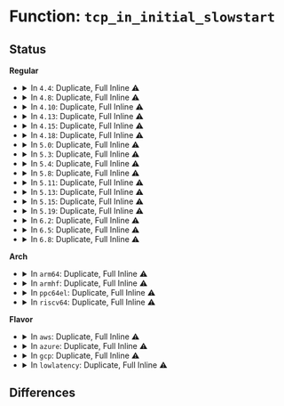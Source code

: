 # Function: <code>tcp_in_initial_slowstart</code>

## Status
<b>Regular</b>
<ul>
<li>
<details>
<summary>In <code>4.4</code>: Duplicate, Full Inline ⚠️</summary>

**Collision:** Static Duplication

**Inline:** Full

**Transformation:** False

**Instances:**

```
In net/ipv4/tcp_input.c (0)
Location: include/net/tcp.h:1009
Inline: True
```
```
In net/ipv4/tcp_timer.c (0)
Location: include/net/tcp.h:1009
Inline: True
```
```
In net/ipv4/tcp_ipv4.c (ffffffff8177b46c)
Location: include/net/tcp.h:1009
Inline: True
Inline callers:
  - net/ipv4/tcp_ipv4.c:tcp4_seq_show
```
```
In net/ipv4/tcp_metrics.c (ffffffff8178201c)
Location: include/net/tcp.h:1009
Inline: True
Inline callers:
  - net/ipv4/tcp_metrics.c:tcp_update_metrics
```
```
In net/ipv6/tcp_ipv6.c (ffffffff817ef4da)
Location: include/net/tcp.h:1009
Inline: True
Inline callers:
  - net/ipv6/tcp_ipv6.c:tcp6_seq_show
```
</details>
</li>
<li>
<details>
<summary>In <code>4.8</code>: Duplicate, Full Inline ⚠️</summary>

**Collision:** Static Duplication

**Inline:** Full

**Transformation:** False

**Instances:**

```
In net/ipv4/tcp_input.c (0)
Location: include/net/tcp.h:1028
Inline: True
```
```
In net/ipv4/tcp_timer.c (0)
Location: include/net/tcp.h:1028
Inline: True
```
```
In net/ipv4/tcp_ipv4.c (ffffffff817e8cdc)
Location: include/net/tcp.h:1028
Inline: True
Inline callers:
  - net/ipv4/tcp_ipv4.c:tcp4_seq_show
```
```
In net/ipv4/tcp_metrics.c (ffffffff817ef4f2)
Location: include/net/tcp.h:1028
Inline: True
Inline callers:
  - net/ipv4/tcp_metrics.c:tcp_update_metrics
```
```
In net/ipv6/tcp_ipv6.c (ffffffff8185e0c2)
Location: include/net/tcp.h:1028
Inline: True
Inline callers:
  - net/ipv6/tcp_ipv6.c:tcp6_seq_show
```
</details>
</li>
<li>
<details>
<summary>In <code>4.10</code>: Duplicate, Full Inline ⚠️</summary>

**Collision:** Static Duplication

**Inline:** Full

**Transformation:** False

**Instances:**

```
In net/ipv4/tcp_input.c (0)
Location: include/net/tcp.h:1083
Inline: True
```
```
In net/ipv4/tcp_timer.c (0)
Location: include/net/tcp.h:1083
Inline: True
```
```
In net/ipv4/tcp_ipv4.c (ffffffff81818ec9)
Location: include/net/tcp.h:1083
Inline: True
Inline callers:
  - net/ipv4/tcp_ipv4.c:tcp4_seq_show
```
```
In net/ipv4/tcp_metrics.c (ffffffff8181fd42)
Location: include/net/tcp.h:1083
Inline: True
Inline callers:
  - net/ipv4/tcp_metrics.c:tcp_update_metrics
```
```
In net/ipv6/tcp_ipv6.c (ffffffff818901ff)
Location: include/net/tcp.h:1083
Inline: True
Inline callers:
  - net/ipv6/tcp_ipv6.c:tcp6_seq_show
```
</details>
</li>
<li>
<details>
<summary>In <code>4.13</code>: Duplicate, Full Inline ⚠️</summary>

**Collision:** Static Duplication

**Inline:** Full

**Transformation:** False

**Instances:**

```
In net/ipv4/tcp_timer.c (0)
Location: include/net/tcp.h:1118
Inline: True
```
```
In net/ipv4/tcp_ipv4.c (ffffffff8183966b)
Location: include/net/tcp.h:1118
Inline: True
Inline callers:
  - net/ipv4/tcp_ipv4.c:tcp4_seq_show
```
```
In net/ipv4/tcp_metrics.c (ffffffff818404b3)
Location: include/net/tcp.h:1118
Inline: True
Inline callers:
  - net/ipv4/tcp_metrics.c:tcp_update_metrics
```
```
In net/ipv6/tcp_ipv6.c (ffffffff818b67c1)
Location: include/net/tcp.h:1118
Inline: True
Inline callers:
  - net/ipv6/tcp_ipv6.c:tcp6_seq_show
```
</details>
</li>
<li>
<details>
<summary>In <code>4.15</code>: Duplicate, Full Inline ⚠️</summary>

**Collision:** Static Duplication

**Inline:** Full

**Transformation:** False

**Instances:**

```
In net/ipv4/tcp_timer.c (0)
Location: include/net/tcp.h:1109
Inline: True
```
```
In net/ipv4/tcp_ipv4.c (ffffffff818b8dfb)
Location: include/net/tcp.h:1109
Inline: True
Inline callers:
  - net/ipv4/tcp_ipv4.c:tcp4_seq_show
```
```
In net/ipv4/tcp_metrics.c (ffffffff818bfc45)
Location: include/net/tcp.h:1109
Inline: True
Inline callers:
  - net/ipv4/tcp_metrics.c:tcp_update_metrics
```
```
In net/ipv6/tcp_ipv6.c (ffffffff819395f1)
Location: include/net/tcp.h:1109
Inline: True
Inline callers:
  - net/ipv6/tcp_ipv6.c:tcp6_seq_show
```
</details>
</li>
<li>
<details>
<summary>In <code>4.18</code>: Duplicate, Full Inline ⚠️</summary>

**Collision:** Static Duplication

**Inline:** Full

**Transformation:** False

**Instances:**

```
In net/ipv4/tcp_timer.c (ffffffff8190d452)
Location: include/net/tcp.h:1126
Inline: True
Inline callers:
  - net/ipv4/tcp_timer.c:tcp_retransmit_timer
```
```
In net/ipv4/tcp_ipv4.c (ffffffff8190e211)
Location: include/net/tcp.h:1126
Inline: True
Inline callers:
  - net/ipv4/tcp_ipv4.c:tcp4_seq_show
```
```
In net/ipv4/tcp_metrics.c (ffffffff81915806)
Location: include/net/tcp.h:1126
Inline: True
Inline callers:
  - net/ipv4/tcp_metrics.c:tcp_update_metrics
```
```
In net/ipv6/tcp_ipv6.c (ffffffff819918bb)
Location: include/net/tcp.h:1126
Inline: True
Inline callers:
  - net/ipv6/tcp_ipv6.c:tcp6_seq_show
```
</details>
</li>
<li>
<details>
<summary>In <code>5.0</code>: Duplicate, Full Inline ⚠️</summary>

**Collision:** Static Duplication

**Inline:** Full

**Transformation:** False

**Instances:**

```
In net/ipv4/tcp_timer.c (ffffffff8193b838)
Location: include/net/tcp.h:1166
Inline: True
Inline callers:
  - net/ipv4/tcp_timer.c:tcp_retransmit_timer
```
```
In net/ipv4/tcp_ipv4.c (ffffffff8193c601)
Location: include/net/tcp.h:1166
Inline: True
Inline callers:
  - net/ipv4/tcp_ipv4.c:tcp4_seq_show
```
```
In net/ipv4/tcp_metrics.c (ffffffff81943fb6)
Location: include/net/tcp.h:1166
Inline: True
Inline callers:
  - net/ipv4/tcp_metrics.c:tcp_update_metrics
```
```
In net/ipv6/tcp_ipv6.c (ffffffff819c80fb)
Location: include/net/tcp.h:1166
Inline: True
Inline callers:
  - net/ipv6/tcp_ipv6.c:tcp6_seq_show
```
</details>
</li>
<li>
<details>
<summary>In <code>5.3</code>: Duplicate, Full Inline ⚠️</summary>

**Collision:** Static Duplication

**Inline:** Full

**Transformation:** False

**Instances:**

```
In net/ipv4/tcp_timer.c (ffffffff8199fbf3)
Location: include/net/tcp.h:1168
Inline: True
Inline callers:
  - net/ipv4/tcp_timer.c:tcp_retransmit_timer
```
```
In net/ipv4/tcp_ipv4.c (ffffffff819a0a42)
Location: include/net/tcp.h:1168
Inline: True
Inline callers:
  - net/ipv4/tcp_ipv4.c:tcp4_seq_show
```
```
In net/ipv4/tcp_metrics.c (ffffffff819a859f)
Location: include/net/tcp.h:1168
Inline: True
Inline callers:
  - net/ipv4/tcp_metrics.c:tcp_update_metrics
```
```
In net/ipv6/tcp_ipv6.c (ffffffff81a36b8d)
Location: include/net/tcp.h:1168
Inline: True
Inline callers:
  - net/ipv6/tcp_ipv6.c:tcp6_seq_show
```
</details>
</li>
<li>
<details>
<summary>In <code>5.4</code>: Duplicate, Full Inline ⚠️</summary>

**Collision:** Static Duplication

**Inline:** Full

**Transformation:** False

**Instances:**

```
In net/ipv4/tcp_timer.c (ffffffff819d67ca)
Location: include/net/tcp.h:1189
Inline: True
Inline callers:
  - net/ipv4/tcp_timer.c:tcp_retransmit_timer
```
```
In net/ipv4/tcp_ipv4.c (ffffffff819d7610)
Location: include/net/tcp.h:1189
Inline: True
Inline callers:
  - net/ipv4/tcp_ipv4.c:tcp4_seq_show
```
```
In net/ipv4/tcp_metrics.c (ffffffff819df26f)
Location: include/net/tcp.h:1189
Inline: True
Inline callers:
  - net/ipv4/tcp_metrics.c:tcp_update_metrics
```
```
In net/ipv6/tcp_ipv6.c (ffffffff81a6d73f)
Location: include/net/tcp.h:1189
Inline: True
Inline callers:
  - net/ipv6/tcp_ipv6.c:tcp6_seq_show
```
</details>
</li>
<li>
<details>
<summary>In <code>5.8</code>: Duplicate, Full Inline ⚠️</summary>

**Collision:** Static Duplication

**Inline:** Full

**Transformation:** False

**Instances:**

```
In net/ipv4/tcp_timer.c (ffffffff81ac3403)
Location: include/net/tcp.h:1209
Inline: True
Inline callers:
  - net/ipv4/tcp_timer.c:tcp_retransmit_timer
```
```
In net/ipv4/tcp_ipv4.c (ffffffff81ac45cd)
Location: include/net/tcp.h:1209
Inline: True
Inline callers:
  - net/ipv4/tcp_ipv4.c:get_tcp4_sock
```
```
In net/ipv4/tcp_metrics.c (ffffffff81acc7f2)
Location: include/net/tcp.h:1209
Inline: True
Inline callers:
  - net/ipv4/tcp_metrics.c:tcp_update_metrics
```
```
In net/ipv6/tcp_ipv6.c (ffffffff81b66d79)
Location: include/net/tcp.h:1209
Inline: True
Inline callers:
  - net/ipv6/tcp_ipv6.c:get_tcp6_sock
```
</details>
</li>
<li>
<details>
<summary>In <code>5.11</code>: Duplicate, Full Inline ⚠️</summary>

**Collision:** Static Duplication

**Inline:** Full

**Transformation:** False

**Instances:**

```
In net/ipv4/tcp_timer.c (ffffffff81acee78)
Location: include/net/tcp.h:1214
Inline: True
Inline callers:
  - net/ipv4/tcp_timer.c:tcp_retransmit_timer
```
```
In net/ipv4/tcp_ipv4.c (ffffffff81acff0d)
Location: include/net/tcp.h:1214
Inline: True
Inline callers:
  - net/ipv4/tcp_ipv4.c:get_tcp4_sock
```
```
In net/ipv4/tcp_metrics.c (ffffffff81ad87c2)
Location: include/net/tcp.h:1214
Inline: True
Inline callers:
  - net/ipv4/tcp_metrics.c:tcp_update_metrics
```
```
In net/ipv6/tcp_ipv6.c (ffffffff81b752d9)
Location: include/net/tcp.h:1214
Inline: True
Inline callers:
  - net/ipv6/tcp_ipv6.c:get_tcp6_sock
```
</details>
</li>
<li>
<details>
<summary>In <code>5.13</code>: Duplicate, Full Inline ⚠️</summary>

**Collision:** Static Duplication

**Inline:** Full

**Transformation:** False

**Instances:**

```
In net/ipv4/tcp_timer.c (ffffffff81ab9fe1)
Location: include/net/tcp.h:1206
Inline: True
Inline callers:
  - net/ipv4/tcp_timer.c:tcp_retransmit_timer
```
```
In net/ipv4/tcp_ipv4.c (ffffffff81abaf6d)
Location: include/net/tcp.h:1206
Inline: True
Inline callers:
  - net/ipv4/tcp_ipv4.c:get_tcp4_sock
```
```
In net/ipv4/tcp_metrics.c (ffffffff81ac36cf)
Location: include/net/tcp.h:1206
Inline: True
Inline callers:
  - net/ipv4/tcp_metrics.c:tcp_update_metrics
```
```
In net/ipv6/tcp_ipv6.c (ffffffff81b63b89)
Location: include/net/tcp.h:1206
Inline: True
Inline callers:
  - net/ipv6/tcp_ipv6.c:get_tcp6_sock
```
</details>
</li>
<li>
<details>
<summary>In <code>5.15</code>: Duplicate, Full Inline ⚠️</summary>

**Collision:** Static Duplication

**Inline:** Full

**Transformation:** False

**Instances:**

```
In net/ipv4/tcp_timer.c (ffffffff81b77420)
Location: include/net/tcp.h:1199
Inline: True
Inline callers:
  - net/ipv4/tcp_timer.c:tcp_retransmit_timer
```
```
In net/ipv4/tcp_ipv4.c (ffffffff81b782bd)
Location: include/net/tcp.h:1199
Inline: True
Inline callers:
  - net/ipv4/tcp_ipv4.c:get_tcp4_sock
```
```
In net/ipv4/tcp_metrics.c (ffffffff81b81bdf)
Location: include/net/tcp.h:1199
Inline: True
Inline callers:
  - net/ipv4/tcp_metrics.c:tcp_update_metrics
```
```
In net/ipv6/tcp_ipv6.c (ffffffff81c2b649)
Location: include/net/tcp.h:1199
Inline: True
Inline callers:
  - net/ipv6/tcp_ipv6.c:get_tcp6_sock
```
</details>
</li>
<li>
<details>
<summary>In <code>5.19</code>: Duplicate, Full Inline ⚠️</summary>

**Collision:** Static Duplication

**Inline:** Full

**Transformation:** False

**Instances:**

```
In net/ipv4/tcp_timer.c (ffffffff81d06d37)
Location: include/net/tcp.h:1228
Inline: True
Inline callers:
  - net/ipv4/tcp_timer.c:tcp_retransmit_timer
```
```
In net/ipv4/tcp_ipv4.c (ffffffff81d07f51)
Location: include/net/tcp.h:1228
Inline: True
Inline callers:
  - net/ipv4/tcp_ipv4.c:get_tcp4_sock
```
```
In net/ipv4/tcp_metrics.c (ffffffff81d1204c)
Location: include/net/tcp.h:1228
Inline: True
Inline callers:
  - net/ipv4/tcp_metrics.c:tcp_update_metrics
```
```
In net/ipv6/tcp_ipv6.c (ffffffff81dc8bc6)
Location: include/net/tcp.h:1228
Inline: True
Inline callers:
  - net/ipv6/tcp_ipv6.c:get_tcp6_sock
```
</details>
</li>
<li>
<details>
<summary>In <code>6.2</code>: Duplicate, Full Inline ⚠️</summary>

**Collision:** Static Duplication

**Inline:** Full

**Transformation:** False

**Instances:**

```
In net/ipv4/tcp_timer.c (ffffffff81ecbf99)
Location: include/net/tcp.h:1241
Inline: True
Inline callers:
  - net/ipv4/tcp_timer.c:tcp_retransmit_timer
```
```
In net/ipv4/tcp_ipv4.c (ffffffff81ecca11)
Location: include/net/tcp.h:1241
Inline: True
Inline callers:
  - net/ipv4/tcp_ipv4.c:get_tcp4_sock
```
```
In net/ipv4/tcp_metrics.c (ffffffff81ed7e2c)
Location: include/net/tcp.h:1241
Inline: True
Inline callers:
  - net/ipv4/tcp_metrics.c:tcp_update_metrics
```
```
In net/ipv6/tcp_ipv6.c (ffffffff81f998c6)
Location: include/net/tcp.h:1241
Inline: True
Inline callers:
  - net/ipv6/tcp_ipv6.c:get_tcp6_sock
```
</details>
</li>
<li>
<details>
<summary>In <code>6.5</code>: Duplicate, Full Inline ⚠️</summary>

**Collision:** Static Duplication

**Inline:** Full

**Transformation:** False

**Instances:**

```
In net/ipv4/tcp_timer.c (ffffffff81f2abbb)
Location: include/net/tcp.h:1239
Inline: True
Inline callers:
  - net/ipv4/tcp_timer.c:tcp_retransmit_timer
```
```
In net/ipv4/tcp_ipv4.c (ffffffff81f2b6f1)
Location: include/net/tcp.h:1239
Inline: True
Inline callers:
  - net/ipv4/tcp_ipv4.c:get_tcp4_sock
```
```
In net/ipv4/tcp_metrics.c (ffffffff81f36ecb)
Location: include/net/tcp.h:1239
Inline: True
Inline callers:
  - net/ipv4/tcp_metrics.c:tcp_update_metrics
```
```
In net/ipv6/tcp_ipv6.c (ffffffff81ffa296)
Location: include/net/tcp.h:1239
Inline: True
Inline callers:
  - net/ipv6/tcp_ipv6.c:get_tcp6_sock
```
</details>
</li>
<li>
<details>
<summary>In <code>6.8</code>: Duplicate, Full Inline ⚠️</summary>

**Collision:** Static Duplication

**Inline:** Full

**Transformation:** False

**Instances:**

```
In net/ipv4/tcp_timer.c (ffffffff81fef7da)
Location: include/net/tcp.h:1276
Inline: True
Inline callers:
  - net/ipv4/tcp_timer.c:tcp_retransmit_timer
```
```
In net/ipv4/tcp_ipv4.c (ffffffff81ff0421)
Location: include/net/tcp.h:1276
Inline: True
Inline callers:
  - net/ipv4/tcp_ipv4.c:get_tcp4_sock
```
```
In net/ipv4/tcp_metrics.c (ffffffff81ffcfbb)
Location: include/net/tcp.h:1276
Inline: True
Inline callers:
  - net/ipv4/tcp_metrics.c:tcp_update_metrics
```
```
In net/ipv6/tcp_ipv6.c (ffffffff820c7f06)
Location: include/net/tcp.h:1276
Inline: True
Inline callers:
  - net/ipv6/tcp_ipv6.c:get_tcp6_sock
```
</details>
</li>
</ul>
<b>Arch</b>
<ul>
<li>
<details>
<summary>In <code>arm64</code>: Duplicate, Full Inline ⚠️</summary>

**Collision:** Static Duplication

**Inline:** Full

**Transformation:** False

**Instances:**

```
In net/ipv4/tcp_timer.c (ffff800010c896d0)
Location: include/net/tcp.h:1189
Inline: True
Inline callers:
  - net/ipv4/tcp_timer.c:tcp_retransmit_timer
```
```
In net/ipv4/tcp_ipv4.c (ffff800010c8a580)
Location: include/net/tcp.h:1189
Inline: True
Inline callers:
  - net/ipv4/tcp_ipv4.c:tcp4_seq_show
```
```
In net/ipv4/tcp_metrics.c (ffff800010c92b74)
Location: include/net/tcp.h:1189
Inline: True
Inline callers:
  - net/ipv4/tcp_metrics.c:tcp_update_metrics
```
```
In net/ipv6/tcp_ipv6.c (ffff800010d36100)
Location: include/net/tcp.h:1189
Inline: True
Inline callers:
  - net/ipv6/tcp_ipv6.c:tcp6_seq_show
```
</details>
</li>
<li>
<details>
<summary>In <code>armhf</code>: Duplicate, Full Inline ⚠️</summary>

**Collision:** Static Duplication

**Inline:** Full

**Transformation:** False

**Instances:**

```
In net/ipv4/tcp_timer.c (c0d98784)
Location: include/net/tcp.h:1189
Inline: True
Inline callers:
  - net/ipv4/tcp_timer.c:tcp_retransmit_timer
```
```
In net/ipv4/tcp_ipv4.c (c0d9a6d8)
Location: include/net/tcp.h:1189
Inline: True
Inline callers:
  - net/ipv4/tcp_ipv4.c:tcp4_seq_show
```
```
In net/ipv4/tcp_metrics.c (c0da1554)
Location: include/net/tcp.h:1189
Inline: True
Inline callers:
  - net/ipv4/tcp_metrics.c:tcp_update_metrics
```
```
In net/ipv6/tcp_ipv6.c (c0e38fdc)
Location: include/net/tcp.h:1189
Inline: True
Inline callers:
  - net/ipv6/tcp_ipv6.c:tcp6_seq_show
```
</details>
</li>
<li>
<details>
<summary>In <code>ppc64el</code>: Duplicate, Full Inline ⚠️</summary>

**Collision:** Static Duplication

**Inline:** Full

**Transformation:** False

**Instances:**

```
In net/ipv4/tcp_timer.c (c000000000d96a14)
Location: include/net/tcp.h:1189
Inline: True
Inline callers:
  - net/ipv4/tcp_timer.c:tcp_retransmit_timer
```
```
In net/ipv4/tcp_ipv4.c (c000000000d98cfc)
Location: include/net/tcp.h:1189
Inline: True
Inline callers:
  - net/ipv4/tcp_ipv4.c:tcp4_seq_show
```
```
In net/ipv4/tcp_metrics.c (c000000000da2d00)
Location: include/net/tcp.h:1189
Inline: True
Inline callers:
  - net/ipv4/tcp_metrics.c:tcp_update_metrics
```
```
In net/ipv6/tcp_ipv6.c (c000000000e68504)
Location: include/net/tcp.h:1189
Inline: True
Inline callers:
  - net/ipv6/tcp_ipv6.c:tcp6_seq_show
```
</details>
</li>
<li>
<details>
<summary>In <code>riscv64</code>: Duplicate, Full Inline ⚠️</summary>

**Collision:** Static Duplication

**Inline:** Full

**Transformation:** False

**Instances:**

```
In net/ipv4/tcp_timer.c (ffffffe0007ea5a4)
Location: include/net/tcp.h:1189
Inline: True
Inline callers:
  - net/ipv4/tcp_timer.c:tcp_retransmit_timer
```
```
In net/ipv4/tcp_ipv4.c (ffffffe0007eb906)
Location: include/net/tcp.h:1189
Inline: True
Inline callers:
  - net/ipv4/tcp_ipv4.c:tcp4_seq_show
```
```
In net/ipv4/tcp_metrics.c (ffffffe0007f2370)
Location: include/net/tcp.h:1189
Inline: True
Inline callers:
  - net/ipv4/tcp_metrics.c:tcp_update_metrics
```
```
In net/ipv6/tcp_ipv6.c (ffffffe00087378a)
Location: include/net/tcp.h:1189
Inline: True
Inline callers:
  - net/ipv6/tcp_ipv6.c:tcp6_seq_show
```
</details>
</li>
</ul>
<b>Flavor</b>
<ul>
<li>
<details>
<summary>In <code>aws</code>: Duplicate, Full Inline ⚠️</summary>

**Collision:** Static Duplication

**Inline:** Full

**Transformation:** False

**Instances:**

```
In net/ipv4/tcp_timer.c (ffffffff8197663a)
Location: include/net/tcp.h:1189
Inline: True
Inline callers:
  - net/ipv4/tcp_timer.c:tcp_retransmit_timer
```
```
In net/ipv4/tcp_ipv4.c (ffffffff81977480)
Location: include/net/tcp.h:1189
Inline: True
Inline callers:
  - net/ipv4/tcp_ipv4.c:tcp4_seq_show
```
```
In net/ipv4/tcp_metrics.c (ffffffff8197f0df)
Location: include/net/tcp.h:1189
Inline: True
Inline callers:
  - net/ipv4/tcp_metrics.c:tcp_update_metrics
```
```
In net/ipv6/tcp_ipv6.c (ffffffff81a0cdcf)
Location: include/net/tcp.h:1189
Inline: True
Inline callers:
  - net/ipv6/tcp_ipv6.c:tcp6_seq_show
```
</details>
</li>
<li>
<details>
<summary>In <code>azure</code>: Duplicate, Full Inline ⚠️</summary>

**Collision:** Static Duplication

**Inline:** Full

**Transformation:** False

**Instances:**

```
In net/ipv4/tcp_timer.c (ffffffff819300fa)
Location: include/net/tcp.h:1189
Inline: True
Inline callers:
  - net/ipv4/tcp_timer.c:tcp_retransmit_timer
```
```
In net/ipv4/tcp_ipv4.c (ffffffff81930f40)
Location: include/net/tcp.h:1189
Inline: True
Inline callers:
  - net/ipv4/tcp_ipv4.c:tcp4_seq_show
```
```
In net/ipv4/tcp_metrics.c (ffffffff81938b9f)
Location: include/net/tcp.h:1189
Inline: True
Inline callers:
  - net/ipv4/tcp_metrics.c:tcp_update_metrics
```
```
In net/ipv6/tcp_ipv6.c (ffffffff819c9b8f)
Location: include/net/tcp.h:1189
Inline: True
Inline callers:
  - net/ipv6/tcp_ipv6.c:tcp6_seq_show
```
</details>
</li>
<li>
<details>
<summary>In <code>gcp</code>: Duplicate, Full Inline ⚠️</summary>

**Collision:** Static Duplication

**Inline:** Full

**Transformation:** False

**Instances:**

```
In net/ipv4/tcp_timer.c (ffffffff819e0e0a)
Location: include/net/tcp.h:1189
Inline: True
Inline callers:
  - net/ipv4/tcp_timer.c:tcp_retransmit_timer
```
```
In net/ipv4/tcp_ipv4.c (ffffffff819e1c50)
Location: include/net/tcp.h:1189
Inline: True
Inline callers:
  - net/ipv4/tcp_ipv4.c:tcp4_seq_show
```
```
In net/ipv4/tcp_metrics.c (ffffffff819e98af)
Location: include/net/tcp.h:1189
Inline: True
Inline callers:
  - net/ipv4/tcp_metrics.c:tcp_update_metrics
```
```
In net/ipv6/tcp_ipv6.c (ffffffff81a7784f)
Location: include/net/tcp.h:1189
Inline: True
Inline callers:
  - net/ipv6/tcp_ipv6.c:tcp6_seq_show
```
</details>
</li>
<li>
<details>
<summary>In <code>lowlatency</code>: Duplicate, Full Inline ⚠️</summary>

**Collision:** Static Duplication

**Inline:** Full

**Transformation:** False

**Instances:**

```
In net/ipv4/tcp_timer.c (ffffffff819eaaca)
Location: include/net/tcp.h:1189
Inline: True
Inline callers:
  - net/ipv4/tcp_timer.c:tcp_retransmit_timer
```
```
In net/ipv4/tcp_ipv4.c (ffffffff819eb9a0)
Location: include/net/tcp.h:1189
Inline: True
Inline callers:
  - net/ipv4/tcp_ipv4.c:tcp4_seq_show
```
```
In net/ipv4/tcp_metrics.c (ffffffff819f365a)
Location: include/net/tcp.h:1189
Inline: True
Inline callers:
  - net/ipv4/tcp_metrics.c:tcp_update_metrics
```
```
In net/ipv6/tcp_ipv6.c (ffffffff81a83fbf)
Location: include/net/tcp.h:1189
Inline: True
Inline callers:
  - net/ipv6/tcp_ipv6.c:tcp6_seq_show
```
</details>
</li>
</ul>

## Differences
